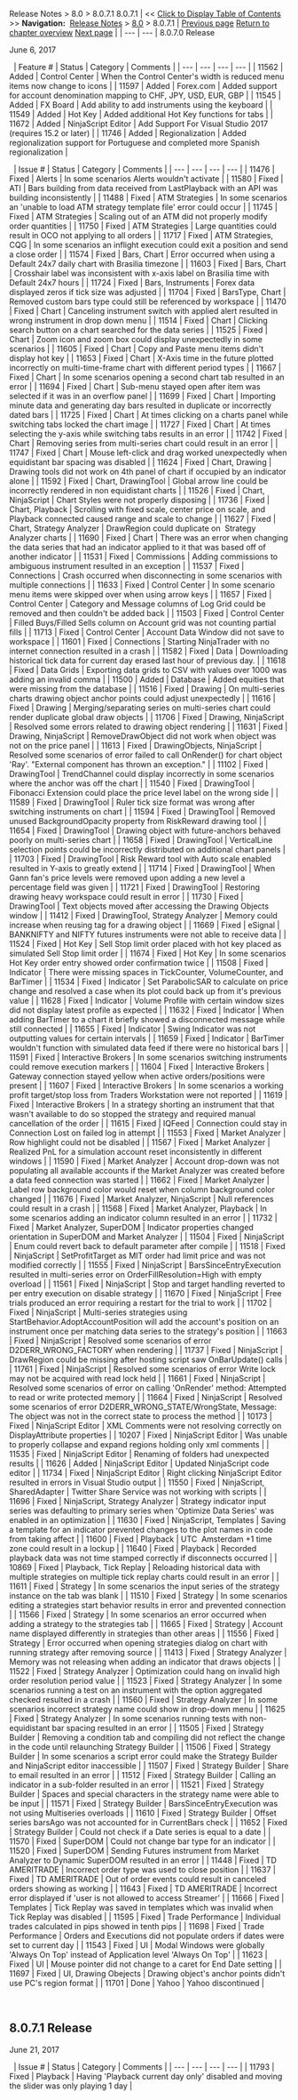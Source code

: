 ﻿

Release Notes > 8.0 > 8.0.7.1
8.0.7.1
| << [Click to Display Table of Contents](8_0_7_1.md) >> **Navigation:**     [Release Notes](release_notes.md) > [8.0](8_0.md) > 8.0.7.1 | [Previous page](8_0_8_0.md) [Return to chapter overview](8_0.md) [Next page](8_0_6_1.md) |
| --- | --- |
8.0.7.0 Release

June 6, 2017

 
| Feature # | Status | Category | Comments |
| --- | --- | --- | --- |
| 11562 | Added | Control Center | When the Control Center's width is reduced menu items now change to icons |
| 11597 | Added | Forex.com | Added support for account denomination mapping to CHF, JPY, USD, EUR, GBP |
| 11545 | Added | FX Board | Add ability to add instruments using the keyboard |
| 11549 | Added | Hot Key | Added additional Hot Key functions for tabs |
| 11672 | Added | NinjaScript Editor | Add Support For Visual Studio 2017 (requires 15.2 or later) |
| 11746 | Added | Regionalization | Added regionalization support for Portuguese and completed more Spanish regionalization |

 
| Issue # | Status | Category | Comments |
| --- | --- | --- | --- |
| 11476 | Fixed | Alerts | In some scenarios Alerts wouldn't activate |
| 11580 | Fixed | ATI | Bars building from data received from LastPlayback with an API was building inconsistently |
| 11488 | Fixed | ATM Strategies | In some scenarios an 'unable to load ATM strategy template file' error could occur |
| 11745 | Fixed | ATM Strategies | Scaling out of an ATM did not properly modify order quantities |
| 11750 | Fixed | ATM Strategies | Large quantities could result in OCO not applying to all orders |
| 11717 | Fixed | ATM Strategies, CQG | In some scenarios an inflight execution could exit a position and send a close order |
| 11574 | Fixed | Bars, Chart | Error occurred when using a Default 24x7 daily chart with Brasilia timezone |
| 11603 | Fixed | Bars, Chart | Crosshair label was inconsistent with x-axis label on Brasilia time with Default 24x7 hours |
| 11724 | Fixed | Bars, Instruments | Forex data displayed zeros if tick size was adjusted |
| 11704 | Fixed | BarsType, Chart | Removed custom bars type could still be referenced by workspace |
| 11470 | Fixed | Chart | Canceling instrument switch with applied alert resulted in wrong instrument in drop down menu |
| 11514 | Fixed | Chart | Clicking search button on a chart searched for the data series |
| 11525 | Fixed | Chart | Zoom icon and zoom box could display unexpectedly in some scenarios |
| 11605 | Fixed | Chart | Copy and Paste menu items didn't display hot key |
| 11653 | Fixed | Chart | X-Axis time in the future plotted incorrectly on multi-time-frame chart with different period types |
| 11667 | Fixed | Chart | In some scenarios opening a second chart tab resulted in an error |
| 11694 | Fixed | Chart | Sub-menu stayed open after item was selected if it was in an overflow panel |
| 11699 | Fixed | Chart | Importing minute data and generating day bars resulted in duplicate or incorrectly dated bars |
| 11725 | Fixed | Chart | At times clicking on a charts panel while switching tabs locked the chart image |
| 11727 | Fixed | Chart | At times selecting the y-axis while switching tabs results in an error |
| 11742 | Fixed | Chart | Removing series from multi-series chart could result in an error |
| 11747 | Fixed | Chart | Mouse left-click and drag worked unexpectedly when equidistant bar spacing was disabled |
| 11624 | Fixed | Chart, Drawing | Drawing tools did not work on 4th panel of chart if occupied by an indicator alone |
| 11592 | Fixed | Chart, DrawingTool | Global arrow line could be incorrectly rendered in non equidistant charts |
| 11526 | Fixed | Chart, NinjaScript | Chart Styles were not properly disposing |
| 11736 | Fixed | Chart, Playback | Scrolling with fixed scale, center price on scale, and Playback connected caused range and scale to change |
| 11627 | Fixed | Chart, Strategy Analyzer | DrawRegion could duplicate on  Strategy Analyzer charts |
| 11690 | Fixed | Chart | There was an error when changing the data series that had an indicator applied to it that was based off of another indicator |
| 11531 | Fixed | Commissions | Adding commissions to ambiguous instrument resulted in an exception |
| 11537 | Fixed | Connections | Crash occurred when disconnecting in some scenarios with multiple connections |
| 11633 | Fixed | Control Center | In some scenario menu items were skipped over when using arrow keys |
| 11657 | Fixed | Control Center | Category and Message columns of Log Grid could be removed and then couldn't be added back |
| 11503 | Fixed | Control Center | Filled Buys/Filled Sells column on Account grid was not counting partial fills |
| 11713 | Fixed | Control Center | Account Data Window did not save to workspace |
| 11601 | Fixed | Connections | Starting NinjaTrader with no internet connection resulted in a crash |
| 11582 | Fixed | Data | Downloading historical tick data for current day erased last hour of previous day. |
| 11618 | Fixed | Data Grids | Exporting data grids to CSV with values over 1000 was adding an invalid comma |
| 11500 | Added | Database | Added equities that were missing from the database |
| 11516 | Fixed | Drawing | On multi-series charts drawing object anchor points could adjust unexpectedly |
| 11616 | Fixed | Drawing | Merging/separating series on multi-series chart could render duplicate global draw objects |
| 11706 | Fixed | Drawing, NinjaScript | Resolved some errors related to drawing object rendering |
| 11631 | Fixed | Drawing, NinjaScript | RemoveDrawObject did not work when object was not on the price panel |
| 11613 | Fixed | DrawingObjects, NinjaScript | Resolved some scenarios of error failed to call OnRender() for chart object 'Ray'. "External component has thrown an exception." |
| 11102 | Fixed | DrawingTool | TrendChannel could display incorrectly in some scenarios where the anchor was off the chart |
| 11540 | Fixed | DrawingTool | Fibonacci Extension could place the price level label on the wrong side |
| 11589 | Fixed | DrawingTool | Ruler tick size format was wrong after switching instruments on chart |
| 11594 | Fixed | DrawingTool | Removed unused BackgroundOpacity property from RiskReward drawing tool |
| 11654 | Fixed | DrawingTool | Drawing object with future-anchors behaved poorly on multi-series chart |
| 11658 | Fixed | DrawingTool | VerticalLine selection points could be incorrectly distributed on additional chart panels |
| 11703 | Fixed | DrawingTool | Risk Reward tool with Auto scale enabled resulted in Y-axis to greatly extend |
| 11714 | Fixed | DrawingTool | When Gann fan's price levels were removed upon adding a new level a percentage field was given |
| 11721 | Fixed | DrawingTool | Restoring drawing heavy workspace could result in error |
| 11730 | Fixed | DrawingTool | Text objects moved after accessing the Drawing Objects window |
| 11412 | Fixed | DrawingTool, Strategy Analyzer | Memory could increase when reusing tag for a drawing object |
| 11669 | Fixed | eSignal | BANKNIFTY and NIFTY futures instruments were not able to receive data |
| 11524 | Fixed | Hot Key | Sell Stop limit order placed with hot key placed as simulated Sell Stop limit order |
| 11674 | Fixed | Hot Key | In some scenarios Hot Key order entry showed order confirmation twice |
| 11508 | Fixed | Indicator | There were missing spaces in TickCounter, VolumeCounter, and BarTimer |
| 11534 | Fixed | Indicator | Set ParabolicSAR to calculate on price change and resolved a case when its plot could back up from it's previous value |
| 11628 | Fixed | Indicator | Volume Profile with certain window sizes did not display latest profile as expected |
| 11632 | Fixed | Indicator | When adding BarTimer to a chart it briefly showed a disconnected message while still connected |
| 11655 | Fixed | Indicator | Swing Indicator was not outputting values for certain intervals |
| 11659 | Fixed | Indicator | BarTimer wouldn't function with simulated data feed if there were no historical bars |
| 11591 | Fixed | Interactive Brokers | In some scenarios switching instruments could remove execution markers |
| 11604 | Fixed | Interactive Brokers | Gateway connection stayed yellow when active orders/positions were present |
| 11607 | Fixed | Interactive Brokers | In some scenarios a working profit target/stop loss from Traders Workstation were not reported |
| 11619 | Fixed | Interactive Brokers | In a strategy shorting an instrument that that wasn't available to do so stopped the strategy and required manual cancellation of the order |
| 11615 | Fixed | IQFeed | Connection could stay in Connection Lost on failed log in attempt |
| 11553 | Fixed | Market Analyzer | Row highlight could not be disabled |
| 11567 | Fixed | Market Analyzer | Realized PnL for a simulation account reset inconsistently in different windows |
| 11590 | Fixed | Market Analyzer | Account drop-down was not populating all available accounts if the Market Analyzer was created before a data feed connection was started |
| 11662 | Fixed | Market Analyzer | Label row background color would reset when column background color changed |
| 11676 | Fixed | Market Analyzer, NinjaScript | Null references could result in a crash |
| 11568 | Fixed | Market Analyzer, Playback | In some scenarios adding an indicator column resulted in an error |
| 11732 | Fixed | Market Analyzer, SuperDOM | Indicator properties changed orientation in SuperDOM and Market Analyzer |
| 11504 | Fixed | NinjaScript | Enum could revert back to default parameter after compile |
| 11518 | Fixed | NinjaScript | SetProfitTarget as MIT order had limit price and was not modified correctly |
| 11555 | Fixed | NinjaScript | BarsSinceEntryExecution resulted in multi-series error on OrderFillResolution=High with empty overload |
| 11561 | Fixed | NinjaScript | Stop and target handling reverted to per entry execution on disable strategy |
| 11670 | Fixed | NinjaScript | Free trials produced an error requiring a restart for the trial to work |
| 11702 | Fixed | NinjaScript | Multi-series strategies using StartBehavior.AdoptAccountPosition will add the account's position on an instrument once per matching data series to the strategy's position |
| 11663 | Fixed | NinjaScript | Resolved some scenarios of error D2DERR_WRONG_FACTORY when rendering |
| 11737 | Fixed | NinjaScript | DrawRegion could be missing after hosting script saw OnBarUpdate() calls |
| 11761 | Fixed | NinjaScript | Resolved some scenarios of error Write lock may not be acquired with read lock held |
| 11661 | Fixed | NinjaScript | Resolved some scenarios of error on calling 'OnRender' method: Attempted to read or write protected memory |
| 11664 | Fixed | NinjaScript | Resolved some scenarios of error D2DERR_WRONG_STATE/WrongState, Message: The object was not in the correct state to process the method |
| 10173 | Fixed | NinjaScript Editor | XML Comments were not resolving correctly on DisplayAttribute properties |
| 10207 | Fixed | NinjaScript Editor | Was unable to properly collapse and expand regions holding only xml comments |
| 11535 | Fixed | NinjaScript Editor | Renaming of folders had unexpected results |
| 11626 | Added | NinjaScript Editor | Updated NinjaScript code editor |
| 11734 | Fixed | NinjaScript Editor | Right clicking NinjaScript Editor resulted in errors in Visual Studio output |
| 11550 | Fixed | NinjaScript, SharedAdapter | Twitter Share Service was not working with scripts |
| 11696 | Fixed | NinjaScript, Strategy Analyzer | Strategy indicator input series was defaulting to primary series when 'Optimize Data Series' was enabled in an optimization |
| 11630 | Fixed | NinjaScript, Templates | Saving a template for an indicator prevented changes to the plot names in code from taking affect |
| 11600 | Fixed | Playback | UTC  Amsterdam +1 time zone could result in a lockup |
| 11640 | Fixed | Playback | Recorded playback data was not time stamped correctly if disconnects occurred |
| 10869 | Fixed | Playback, Tick Replay | Reloading historical data with multiple strategies on multiple tick replay charts could result in an error |
| 11611 | Fixed | Strategy | In some scenarios the input series of the strategy instance on the tab was blank |
| 11510 | Fixed | Strategy | In some scenarios editing a strategies start behavior results in error and prevented connection |
| 11566 | Fixed | Strategy | In some scenarios an error occurred when adding a strategy to the strategies tab |
| 11665 | Fixed | Strategy | Account name displayed differently in strategies than other areas |
| 11556 | Fixed | Strategy | Error occurred when opening strategies dialog on chart with running strategy after removing source |
| 11413 | Fixed | Strategy Analyzer | Memory was not releasing when adding an indicator that draws objects |
| 11522 | Fixed | Strategy Analyzer | Optimization could hang on invalid high order resolution period value |
| 11523 | Fixed | Strategy Analyzer | In some scenarios running a test on an instrument with the option aggregated checked resulted in a crash |
| 11560 | Fixed | Strategy Analyzer | In some scenarios incorrect strategy name could show in drop-down menu |
| 11625 | Fixed | Strategy Analyzer | In some scenarios running tests with non-equidistant bar spacing resulted in an error |
| 11505 | Fixed | Strategy Builder | Removing a condition tab and compiling did not reflect the change in the code until relaunching Strategy Builder |
| 11506 | Fixed | Strategy Builder | In some scenarios a script error could make the Strategy Builder and NinjaScript editor inaccessible |
| 11507 | Fixed | Strategy Builder | Share to email resulted in an error |
| 11512 | Fixed | Strategy Builder | Calling an indicator in a sub-folder resulted in an error |
| 11521 | Fixed | Strategy Builder | Spaces and special characters in the strategy name were able to be input |
| 11571 | Fixed | Strategy Builder | BarsSinceEntryExecution was not using Multiseries overloads |
| 11610 | Fixed | Strategy Builder | Offset series barsAgo was not accounted for in CurrentBars check |
| 11652 | Fixed | Strategy Builder | Could not check if a Date series is equal to a date |
| 11570 | Fixed | SuperDOM | Could not change bar type for an indicator |
| 11520 | Fixed | SuperDOM | Sending Futures instrument from Market Analyzer to Dynamic SuperDOM resulted in an error |
| 11448 | Fixed | TD AMERITRADE | Incorrect order type was used to close position |
| 11637 | Fixed | TD AMERITRADE | Out of order events could result in canceled orders showing as working |
| 11643 | Fixed | TD AMERITRADE | Incorrect error displayed if 'user is not allowed to access Streamer' |
| 11666 | Fixed | Templates | Tick Replay was saved in templates which was invalid when Tick Replay was disabled |
| 11595 | Fixed | Trade Performance | Individual trades calculated in pips showed in tenth pips |
| 11698 | Fixed | Trade Performance | Orders and Executions did not populate orders if dates were set to current day |
| 11543 | Fixed | UI | Modal Windows were globally 'Always On Top' instead of Application level 'Always On Top' |
| 11623 | Fixed | UI | Mouse pointer did not change to a caret for End Date setting |
| 11697 | Fixed | UI, Drawing Obejects | Drawing object's anchor points didn't use PC's region format |
| 11701 | Done | Yahoo | Yahoo discontinued |

 

## 8.0.7.1 Release

June 21, 2017

 
| Issue # | Status | Category | Comments |
| --- | --- | --- | --- |
| 11793 | Fixed | Playback | Having 'Playback current day only' disabled and moving the slider was only playing 1 day |

